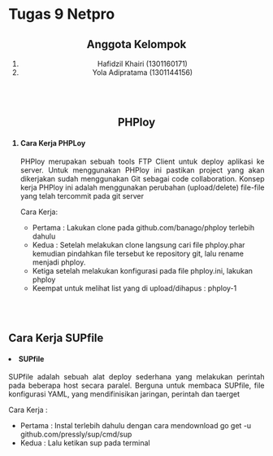 <h1>Tugas 9 Netpro</h1>

<center>
<h2>Anggota Kelompok</h2>
<ol>
    <li>Hafidzil Khairi (1301160171)</li>
    <li>Yola Adipratama (1301144156)</li>
</ol>

<br/>
<br/>
<h2>PHPloy</h2>
</center>

<ol>

<h4><li>Cara Kerja PHPLoy</li></h4>
<p align="justify">
PHPloy merupakan sebuah tools FTP Client untuk deploy aplikasi ke server. Untuk menggunakan PHPloy ini pastikan project yang akan dikerjakan sudah menggunakan Git sebagai code collaboration. Konsep kerja PHPloy ini adalah menggunakan perubahan (upload/delete) file-file yang telah tercommit pada git server

Cara Kerja:
- Pertama : Lakukan clone pada github.com/banago/phploy terlebih dahulu
- Kedua : Setelah melakukan clone langsung cari file phploy.phar kemudian pindahkan file tersebut ke repository git, lalu rename menjadi phploy.
- Ketiga setelah melakukan konfigurasi pada file phploy.ini, lakukan phploy
- Keempat untuk melihat list yang di upload/dihapus : phploy-1
<p>

</ol>
<br/>
<br/>
<h2>Cara Kerja SUPfile</h2>
</center>
  
<h4><li>SUPfile</li></h4>
<p align="justify">
SUPfile adalah sebuah alat deploy sederhana yang melakukan perintah pada beberapa host secara paralel. Berguna untuk membaca SUPfile, file konfigurasi YAML, yang mendifinisikan jaringan, perintah dan taerget

Cara Kerja :
- Pertama : Instal terlebih dahulu dengan cara mendownload go get -u github.com/pressly/sup/cmd/sup
- Kedua : Lalu ketikan sup pada terminal
<p>

</ol>
